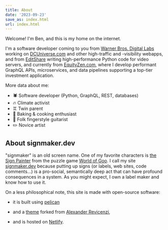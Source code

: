```yaml
---
title: About
date: '2023-09-23'
save_as: index.html
url: index.html
---
```


Welcome! I'm Ben, and this is my home on the internet.

I'm a software developer coming to you from [Warner Bros. Digital
Labs](https://www.warnerbros.com/) working on
[DCUniverse.com](https://dcuniverse.com) and other high-traffic and -visibility
webapps, and from [EditShare](https://editshare.com/) writing high-performance
Python code for video servers, and currently from
[EquityZen.com](https://equityzen.com/), where I develop performant GraphQL
APIs, microservices, and data pipelines supporting a top-tier investment
application.

More data about me:

* 🕷️ Software developer (Python, GraphQL, REST, databases)
* 🔥 Climate activist
* ♊ Twin parent
* 🥧 Baking & cooking enthusiast
* 🎸 Folk fingerstyle guitarist
* ✏️ Novice artist

## About signmaker.dev

"signmaker" is an old screen name. One of my favorite characters is [the Sign
Painter](https://worldofgoo.fandom.com/wiki/The_Sign_Painter) from the puzzle
game [World of Goo](https://en.wikipedia.org/wiki/World_of_Goo). I call my site
[signmaker.dev](https://signmaker.dev) because putting up signs (or labels, web
sites, code comments...) is a pro-social, semantically deep act that can have
profound consequences in a system. As you might expect, I own a label maker and
know how to use it.

On a less philosophical note, this site is made with open-source
software:

* it is built using [pelican](https://github.com/getpelican/pelican)

* and a [theme](https://github.com/alexandrevicenzi/Flex) forked from
    [Alexander Revicenzi](https://www.alexandrevicenzi.com/),

* and is hosted on [Netlify](https://www.netlify.com/).
